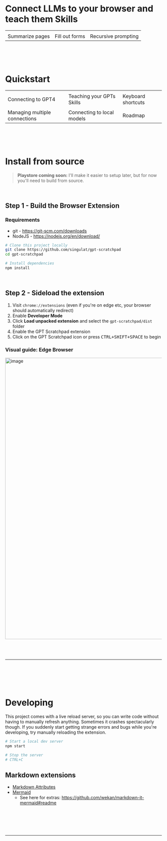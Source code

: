 # Connect LLMs to your browser and teach them Skills

<table>
  <tbody>
    <tr>
      <td></td>
      <td></td>
      <td></td>
    </tr>
    <tr>
      <td>Summarize pages</td>
      <td>Fill out forms</td>
      <td>Recursive prompting</td>
    </tr>
  </tbody>
</table>

<br>
<br>
<br>

# Quickstart
<table>
  <tbody>
    <tr>
      <td></td>
      <td></td>
      <td></td>
    </tr>
    <tr>
      <td>Connecting to GPT4</td>
      <td>Teaching your GPTs Skills</td>
      <td>Keyboard shortcuts</td>
    </tr>
    <tr>
      <td></td>
      <td></td>
      <td></td>
    </tr>
    <tr>
      <td>Managing multiple connections</td>
      <td>Connecting to local models</td>
      <td>Roadmap</td>
    </tr>    
  </tbody>
</table>

<br>
<br>
<br>

# Install from source
> **Playstore coming soon:** I'll make it easier to setup later, but for now you'll need to build from source.

<br>

## Step 1 - Build the Browser Extension
### Requirements
- git - https://git-scm.com/downloads
- NodeJS - https://nodejs.org/en/download/

```bash
# Clone this project locally
git clone https://github.com/singulat/gpt-scratchpad
cd gpt-scratchpad

# Install dependencies
npm install
```

<br>

  ## Step 2 - Sideload the extension
1. Visit `chrome://extensions` (even if you're on edge etc, your browser should automatically redirect)
2. Enable **Developer Mode**
3. Click **Load unpacked extension** and select the `gpt-scratchpad/dist` folder
4. Enable the GPT Scratchpad extension
5. Click on the GPT Scratchpad icon or press <kbd>CTRL+SHIFT+SPACE</kbd> to begin

### Visual guide: Edge Browser

<img width="906" alt="image" src="https://github.com/singulat/gpt-scratchpad/assets/151397270/7768ff80-5f03-43e8-9f5f-5b3924b1a4e9">

<br>
<br>
<br>
<br>
<hr>
<br>
<br>
<br>
<br>

# Developing
This project comes with a live reload server, so you can write code without having to manually refresh anything. Sometimes it crashes spectacularly though. If you suddenly start getting strange errors and bugs while you're developing, try manually reloading the extension.

```bash
# Start a local dev server
npm start

# Stop the server
# CTRL+C
```


## Markdown extensions
- [Markdown Attributes](https://github.com/arve0/markdown-it-attrs)
- [Mermaid](https://mermaid.js.org/intro/getting-started.html)
  - See here for extras: https://github.com/wekan/markdown-it-mermaid#readme

<br>
<br>
<br>
<br>
<hr>
<br>
<br>
<br>
<br>
